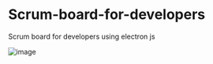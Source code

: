 # Scrum-board-for-developers
Scrum board for developers using electron js

![image](https://user-images.githubusercontent.com/77357735/201906440-b5fdfcd6-045b-4286-b86e-8cad280dc003.png)

